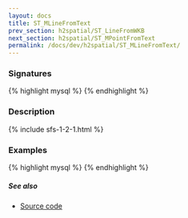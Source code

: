 ```yaml
---
layout: docs
title: ST_MLineFromText
prev_section: h2spatial/ST_LineFromWKB
next_section: h2spatial/ST_MPointFromText
permalink: /docs/dev/h2spatial/ST_MLineFromText/
---
```


### Signatures

{% highlight mysql %}
{% endhighlight %}

### Description



{% include sfs-1-2-1.html %}

### Examples

{% highlight mysql %}
{% endhighlight %}

##### See also

* [Source code](https://github.com/irstv/H2GIS/blob/master/h2spatial/src/main/java/org/h2gis/h2spatial/internal/function/spatial/convert/ST_MLineFromText.java)

